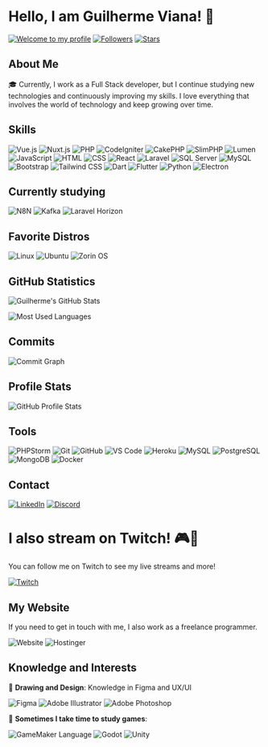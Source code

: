 # Hello, I am Guilherme Viana! 👋

[![Welcome to my profile](https://img.shields.io/badge/Welcome%20to%20my%20profile-GitHub-%2338A169)](https://github.com/GuilhermeViana-22)
[![Followers](https://img.shields.io/github/followers/GuilhermeViana-22?style=social&labelColor=%2338A169)](https://github.com/GuilhermeViana-22)
[![Stars](https://img.shields.io/github/stars/GuilhermeViana-22?style=social&labelColor=%2338A169)](https://github.com/GuilhermeViana-22)

## About Me

🎓 Currently, I work as a Full Stack developer, but I continue studying new technologies and continuously improving my skills. I love everything that involves the world of technology and keep growing over time.

## Skills

![Vue.js](https://img.shields.io/badge/Vue.js-4FC08D?style=for-the-badge&logo=vue.js&logoColor=white)
![Nuxt.js](https://img.shields.io/badge/Nuxt.js-00DC82?style=for-the-badge&logo=nuxtdotjs&logoColor=white)
![PHP](https://img.shields.io/badge/PHP-777BB4?style=for-the-badge&logo=php&logoColor=white)
![CodeIgniter](https://img.shields.io/badge/CodeIgniter-EF4223?style=for-the-badge&logo=codeigniter&logoColor=white)
![CakePHP](https://img.shields.io/badge/CakePHP-D33C43?style=for-the-badge&logo=cakephp&logoColor=white)
![SlimPHP](https://img.shields.io/badge/Slim-74BDBB?style=for-the-badge&logo=slim&logoColor=white)
![Lumen](https://img.shields.io/badge/Lumen-E74430?style=for-the-badge&logo=lumen&logoColor=white)
![JavaScript](https://img.shields.io/badge/JavaScript-F7DF1E?style=for-the-badge&logo=javascript&logoColor=black)
![HTML](https://img.shields.io/badge/HTML5-E34F26?style=for-the-badge&logo=html5&logoColor=white)
![CSS](https://img.shields.io/badge/CSS3-1572B6?style=for-the-badge&logo=css3&logoColor=white)
![React](https://img.shields.io/badge/React-61DAFB?style=for-the-badge&logo=react&logoColor=black)
![Laravel](https://img.shields.io/badge/Laravel-FF2D20?style=for-the-badge&logo=laravel&logoColor=white)
![SQL Server](https://img.shields.io/badge/Microsoft%20SQL%20Server-CC2927?style=for-the-badge&logo=microsoft-sql-server&logoColor=white)
![MySQL](https://img.shields.io/badge/MySQL-4479A1?style=for-the-badge&logo=mysql&logoColor=white)
![Bootstrap](https://img.shields.io/badge/Bootstrap-7952B3?style=for-the-badge&logo=bootstrap&logoColor=white)
![Tailwind CSS](https://img.shields.io/badge/Tailwind_CSS-38B2AC?style=for-the-badge&logo=tailwind-css&logoColor=white)
![Dart](https://img.shields.io/badge/Dart-0175C2?style=for-the-badge&logo=dart&logoColor=white)
![Flutter](https://img.shields.io/badge/Flutter-02569B?style=for-the-badge&logo=flutter&logoColor=white)
![Python](https://img.shields.io/badge/Python-3776AB?style=for-the-badge&logo=python&logoColor=white)
![Electron](https://img.shields.io/badge/Electron-47848F?style=for-the-badge&logo=electron&logoColor=white)

## Currently studying
![N8N](https://img.shields.io/badge/N8N-FF7E89?style=for-the-badge&logo=n8n&logoColor=white)
![Kafka](https://img.shields.io/badge/Kafka-231F20?style=for-the-badge&logo=apache-kafka&logoColor=white)
![Laravel Horizon](https://img.shields.io/badge/Laravel_Horizon-9370DB?style=for-the-badge&logo=laravel&logoColor=white)

## Favorite Distros

![Linux](https://img.shields.io/badge/Linux-FCC624?style=for-the-badge&logo=linux&logoColor=black)
![Ubuntu](https://img.shields.io/badge/Ubuntu-E95420?style=for-the-badge&logo=ubuntu&logoColor=white)
![Zorin OS](https://img.shields.io/badge/Zorin%20OS-4A90D9?style=for-the-badge&logo=zorin&logoColor=white)

## GitHub Statistics

![Guilherme's GitHub Stats](https://github-readme-stats.vercel.app/api?username=GuilhermeViana-22&show_icons=true&bg_color=000000&title_color=38A169&text_color=ffffff&icon_color=38A169&border_color=2F855A)

![Most Used Languages](https://github-readme-stats.vercel.app/api/top-langs/?username=GuilhermeViana-22&layout=compact&bg_color=000000&title_color=38A169&text_color=ffffff&border_color=2F855A)

## Commits

![Commit Graph](https://github-readme-activity-graph.vercel.app/graph?username=GuilhermeViana-22&bg_color=000000&color=ffffff&line=38A169&point=ffffff&area=true&hide_border=true&title_color=38A169)

## Profile Stats

![GitHub Profile Stats](https://github-profile-summary-cards.vercel.app/api/cards/profile-details?username=GuilhermeViana-22&theme=vue)

## Tools

![PHPStorm](https://img.shields.io/badge/PHPStorm-000000?style=for-the-badge&logo=phpstorm&logoColor=white)
![Git](https://img.shields.io/badge/Git-F05032?style=for-the-badge&logo=git&logoColor=white)
![GitHub](https://img.shields.io/badge/GitHub-181717?style=for-the-badge&logo=github&logoColor=white)
![VS Code](https://img.shields.io/badge/VS%20Code-007ACC?style=for-the-badge&logo=visual-studio-code&logoColor=white)
![Heroku](https://img.shields.io/badge/Heroku-430098?style=for-the-badge&logo=heroku&logoColor=white)
![MySQL](https://img.shields.io/badge/MySQL-4479A1?style=for-the-badge&logo=mysql&logoColor=white)
![PostgreSQL](https://img.shields.io/badge/PostgreSQL-336791?style=for-the-badge&logo=postgresql&logoColor=white)
![MongoDB](https://img.shields.io/badge/MongoDB-4EA94B?style=for-the-badge&logo=mongodb&logoColor=white)
![Docker](https://img.shields.io/badge/Docker-2496ED?style=for-the-badge&logo=docker&logoColor=white)

## Contact

[![LinkedIn](https://img.shields.io/badge/LinkedIn-0077B5?style=for-the-badge&logo=linkedin&logoColor=white)](https://www.linkedin.com/in/guilherme-augusto-557689122/)
[![Discord](https://img.shields.io/badge/Discord-7289DA?style=for-the-badge&logo=discord&logoColor=white)](https://discord.com/users/guilhermeviana6940)

# I also stream on Twitch! 🎮🚀

You can follow me on Twitch to see my live streams and more!

[![Twitch](https://img.shields.io/badge/Twitch-9146FF?style=for-the-badge&logo=twitch&logoColor=white)](https://www.twitch.tv/guilherme_viana_play)

## My Website

If you need to get in touch with me, I also work as a freelance programmer.

![Website](https://img.shields.io/badge/Website-000000?style=for-the-badge&logo=internet-explorer&logoColor=white)
![Hostinger](https://img.shields.io/badge/Hostinger-0092FF?style=for-the-badge&logo=hostinger&logoColor=white)

## Knowledge and Interests

🎨 **Drawing and Design**: Knowledge in Figma and UX/UI  

![Figma](https://img.shields.io/badge/Figma-F24E1E?style=for-the-badge&logo=figma&logoColor=white)
![Adobe Illustrator](https://img.shields.io/badge/Adobe%20Illustrator-FF9A00?style=for-the-badge&logo=adobe%20illustrator&logoColor=white)
![Adobe Photoshop](https://img.shields.io/badge/Adobe%20Photoshop-31A8FF?style=for-the-badge&logo=adobe%20photoshop&logoColor=white)

🎵 **Sometimes I take time to study games**:

![GameMaker Language](https://img.shields.io/badge/GameMaker%20Language-4B9DFF?style=for-the-badge&logo=game-maker&logoColor=white)
![Godot](https://img.shields.io/badge/Godot-358F42?style=for-the-badge&logo=godot-engine&logoColor=white)
![Unity](https://img.shields.io/badge/Unity-000000?style=for-the-badge&logo=unity&logoColor=white)
